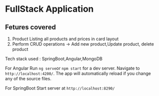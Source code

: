 # FullStack Application

## Fetures covered

1)  Product Listing all products and prices in card layout
2)	Perform CRUD operations  -> Add new product,Update product, delete product


Tech stack used : SpringBoot,Angular,MongoDB



For Angular
Run `ng serve`or `npm start` for a dev server. Navigate to `http://localhost:4200/`. The app will automatically reload if you change any of the source files.


For SpringBoot
Start server at `http://localhost:8290/`

